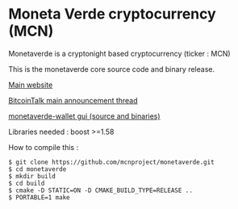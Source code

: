 # Moneta Verde cryptocurrency (MCN)


Monetaverde is a cryptonight based cryptocurrency (ticker : MCN)

This is the monetaverde core source code and binary release.

[Main website](https://mcn.green)

[BitcoinTalk main announcement thread](https://bitcointalk.org/index.php?topic=5069658)

[monetaverde-wallet gui (source and binaries)](https://github.com/mcnproject/monetaverde-wallet)


Libraries needed : boost >=1.58

How to compile this :
```
$ git clone https://github.com/mcnproject/monetaverde.git
$ cd monetaverde
$ mkdir build
$ cd build
$ cmake -D STATIC=ON -D CMAKE_BUILD_TYPE=RELEASE ..
$ PORTABLE=1 make
```
